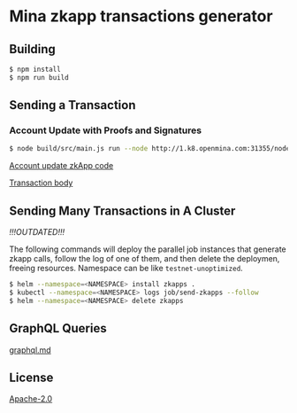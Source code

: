 # Mina zkapp transactions generator

## Building

``` sh
$ npm install
$ npm run build
```

## Sending a Transaction

### Account Update with Proofs and Signatures

``` sh
$ node build/src/main.js run --node http://1.k8.openmina.com:31355/node1/graphql --key EKE5WXywUNqyPoNpU8D9682z6fxcnUdDMQaQN4x6K1wmC8sYXWa1 -- sign-proof-x3
```

[Account update zkApp code](src/MultiAcc.ts)

[Transaction body](src/multi-account-updates.ts#L245-L247)

## Sending Many Transactions in A Cluster

_!!!OUTDATED!!!_

The following commands will deploy the parallel job instances that generate
zkapp calls, follow the log of one of them, and then delete the deploymen,
freeing resources. Namespace can be like `testnet-unoptimized`.

``` sh
$ helm --namespace=<NAMESPACE> install zkapps .
$ kubectl --namespace=<NAMESPACE> logs job/send-zkapps --follow
$ helm --namespace=<NAMESPACE> delete zkapps
```

## GraphQL Queries

[graphql.md](graphql.md)

## License

[Apache-2.0](LICENSE)
